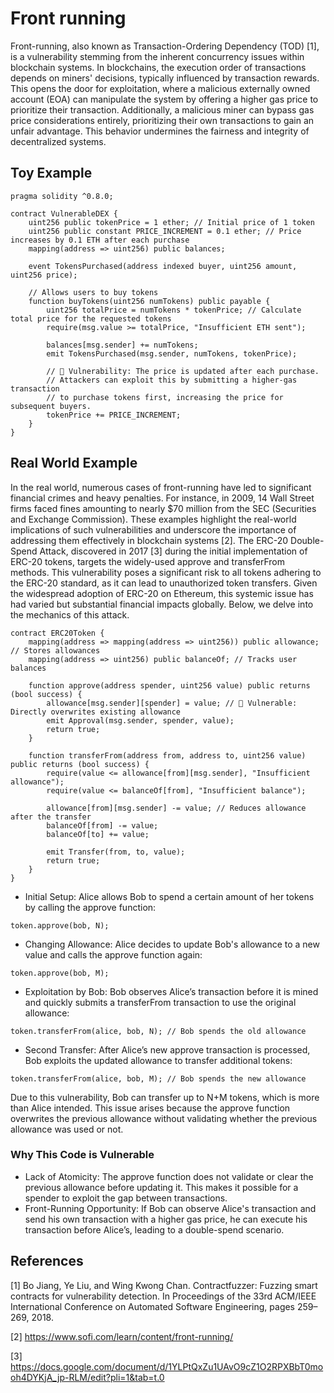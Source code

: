 # Front running
Front-running, also known as Transaction-Ordering Dependency (TOD) [1], is a vulnerability stemming from the inherent concurrency issues within blockchain systems. In blockchains, the execution order of transactions depends on miners' decisions, typically influenced by transaction rewards. This opens the door for exploitation, where a malicious externally owned account (EOA) can manipulate the system by offering a higher gas price to prioritize their transaction. Additionally, a malicious miner can bypass gas price considerations entirely, prioritizing their own transactions to gain an unfair advantage. This behavior undermines the fairness and integrity of decentralized systems.

## Toy Example
```Solidity
pragma solidity ^0.8.0;

contract VulnerableDEX {
    uint256 public tokenPrice = 1 ether; // Initial price of 1 token
    uint256 public constant PRICE_INCREMENT = 0.1 ether; // Price increases by 0.1 ETH after each purchase
    mapping(address => uint256) public balances;

    event TokensPurchased(address indexed buyer, uint256 amount, uint256 price);

    // Allows users to buy tokens
    function buyTokens(uint256 numTokens) public payable {
        uint256 totalPrice = numTokens * tokenPrice; // Calculate total price for the requested tokens
        require(msg.value >= totalPrice, "Insufficient ETH sent");

        balances[msg.sender] += numTokens;
        emit TokensPurchased(msg.sender, numTokens, tokenPrice);

        // 🔴 Vulnerability: The price is updated after each purchase. 
        // Attackers can exploit this by submitting a higher-gas transaction
        // to purchase tokens first, increasing the price for subsequent buyers.
        tokenPrice += PRICE_INCREMENT;
    }
}

```
## Real World Example
In the real world, numerous cases of front-running have led to significant financial crimes and heavy penalties. For instance, in 2009, 14 Wall Street firms faced fines amounting to nearly $70 million from the SEC (Securities and Exchange Commission). These examples highlight the real-world implications of such vulnerabilities and underscore the importance of addressing them effectively in blockchain systems [2].
The ERC-20 Double-Spend Attack, discovered in 2017 [3] during the initial implementation of ERC-20 tokens, targets the widely-used approve and transferFrom methods. This vulnerability poses a significant risk to all tokens adhering to the ERC-20 standard, as it can lead to unauthorized token transfers. Given the widespread adoption of ERC-20 on Ethereum, this systemic issue has had varied but substantial financial impacts globally. Below, we delve into the mechanics of this attack.
```Solidity
contract ERC20Token {
    mapping(address => mapping(address => uint256)) public allowance; // Stores allowances
    mapping(address => uint256) public balanceOf; // Tracks user balances

    function approve(address spender, uint256 value) public returns (bool success) {
        allowance[msg.sender][spender] = value; // 🛑 Vulnerable: Directly overwrites existing allowance
        emit Approval(msg.sender, spender, value);
        return true;
    }

    function transferFrom(address from, address to, uint256 value) public returns (bool success) {
        require(value <= allowance[from][msg.sender], "Insufficient allowance");
        require(value <= balanceOf[from], "Insufficient balance");

        allowance[from][msg.sender] -= value; // Reduces allowance after the transfer
        balanceOf[from] -= value;
        balanceOf[to] += value;

        emit Transfer(from, to, value);
        return true;
    }
}

```
- Initial Setup:
Alice allows Bob to spend a certain amount of her tokens by calling the approve function:
```Solidity
token.approve(bob, N);
```
- Changing Allowance:
Alice decides to update Bob's allowance to a new value and calls the approve function again:
```Solidity
token.approve(bob, M);
```
- Exploitation by Bob:
Bob observes Alice’s transaction before it is mined and quickly submits a transferFrom transaction to use the original allowance:
```Solidity
token.transferFrom(alice, bob, N); // Bob spends the old allowance
```
- Second Transfer:
After Alice’s new approve transaction is processed, Bob exploits the updated allowance to transfer additional tokens:
```Solidity
token.transferFrom(alice, bob, M); // Bob spends the new allowance
```
Due to this vulnerability, Bob can transfer up to N+M tokens, which is more than Alice intended. This issue arises because the approve function overwrites the previous allowance without validating whether the previous allowance was used or not.

### Why This Code is Vulnerable
- Lack of Atomicity: The approve function does not validate or clear the previous allowance before updating it. This makes it possible for a spender to exploit the gap between transactions.
- Front-Running Opportunity: If Bob can observe Alice's transaction and send his own transaction with a higher gas price, he can execute his transaction before Alice’s, leading to a double-spend scenario.

## References
[1] Bo Jiang, Ye Liu, and Wing Kwong Chan. Contractfuzzer: Fuzzing smart contracts for vulnerability detection. In Proceedings of the 33rd ACM/IEEE
International Conference on Automated Software Engineering, pages 259–269, 2018.

[2] https://www.sofi.com/learn/content/front-running/

[3] https://docs.google.com/document/d/1YLPtQxZu1UAvO9cZ1O2RPXBbT0mooh4DYKjA_jp-RLM/edit?pli=1&tab=t.0
